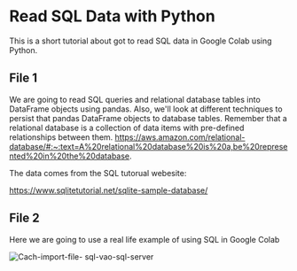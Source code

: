 # Read SQL Data with Python
This is a short tutorial about got to read SQL data in Google Colab using Python.

## File 1
We are going to read SQL queries and relational database tables into DataFrame objects using pandas. Also, we'll look at different techniques to persist that pandas DataFrame objects to database tables.
Remember that a relational database is a collection of data items with pre-defined relationships between them.
https://aws.amazon.com/relational-database/#:~:text=A%20relational%20database%20is%20a,be%20represented%20in%20the%20database.


The data comes from the SQL tutorual webesite:

https://www.sqlitetutorial.net/sqlite-sample-database/

## File 2
Here we are going to use a real life example of using SQL in Google Colab


![Cach-import-file- sql-vao-sql-server](https://user-images.githubusercontent.com/70948370/171484053-2fae0b69-78f4-4d18-ae8a-81dafdbe6414.jpg)


